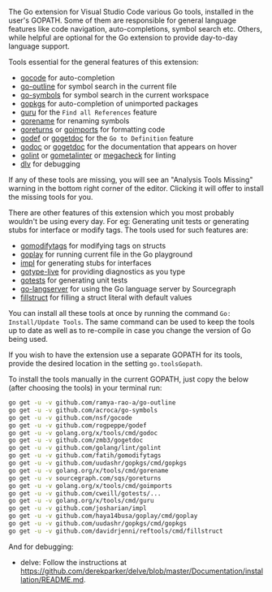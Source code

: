 The Go extension for Visual Studio Code various Go tools, installed in the user's GOPATH. Some of them are responsible for general language features like code navigation, auto-completions, symbol search etc. Others, while helpful are optional for the Go extension to provide day-to-day language support.

Tools essential for the general features of this extension:

- [gocode](https://github.com/nsf/gocode) for auto-completion
- [go-outline](https://github.com/ramya-rao-a/go-outline) for symbol search in the current file
- [go-symbols](https://github.com/acroca/go-symbols) for symbol search in the current workspace
- [gopkgs](https://github.com/uudashr/gopkgs) for auto-completion of unimported packages
- [guru](https://golang.org/x/tools/cmd/guru) for the `Find all References` feature
- [gorename](https://golang.org/x/tools/cmd/gorename) for renaming symbols
- [goreturns](https://github.com/sqs/goreturns) or [goimports](https://golang.org/x/tools/cmd/goimports) for formatting code
- [godef](https://github.com/rogpeppe/godef) or [gogetdoc](https://github.com/zmb3/gogetdoc) for the `Go to Definition` feature
- [godoc](https://golang.org/x/tools/cmd/godoc) or [gogetdoc](https://github.com/zmb3/gogetdoc) for the documentation that appears on hover
- [golint](https://github.com/golang/lint/golint) or [gometalinter](https://github.com/alecthomas/gometalinter) or  [megacheck](https://honnef.co/go/tools/) for linting
- [dlv](https://github.com/derekparker/delve/cmd/dlv) for debugging

If any of these tools are missing, you will see an "Analysis Tools Missing" warning in the bottom right corner of the editor.  Clicking it will offer to install the missing tools for you.

There are other features of this extension which you most probably wouldn't be using every day. For eg: Generating unit tests or generating stubs for interface or modify tags. The tools used for such features are:

- [gomodifytags](https://github.com/fatih/gomodifytags) for modifying tags on structs
- [goplay](https://github.com/haya14busa/goplay/) for running current file in the Go playground
- [impl](https://github.com/josharian/impl) for generating stubs for interfaces
- [gotype-live](https://github.com/tylerb/gotype-live) for providing diagnostics as you type
- [gotests](https://github.com/cweill/gotests/) for generating unit tests
- [go-langserver](https://github.com/sourcegraph/go-langserver) for using the Go language server by Sourcegraph
- [fillstruct](https://github.com/davidrjenni/reftools/tree/master/cmd/fillstruct) for filling a struct literal with default values

You can install all these tools at once by running the command `Go: Install/Update Tools`. The same command can be used to keep the tools up to date as well as to re-compile in case you change the version of Go being used.

If you wish to have the extension use a separate GOPATH for its tools, provide the desired location in the setting `go.toolsGopath`.

To install the tools manually in the current GOPATH, just copy the below (after choosing the tools) in your terminal run:

```bash
go get -u -v github.com/ramya-rao-a/go-outline
go get -u -v github.com/acroca/go-symbols
go get -u -v github.com/nsf/gocode
go get -u -v github.com/rogpeppe/godef
go get -u -v golang.org/x/tools/cmd/godoc
go get -u -v github.com/zmb3/gogetdoc
go get -u -v github.com/golang/lint/golint
go get -u -v github.com/fatih/gomodifytags
go get -u -v github.com/uudashr/gopkgs/cmd/gopkgs
go get -u -v golang.org/x/tools/cmd/gorename
go get -u -v sourcegraph.com/sqs/goreturns
go get -u -v golang.org/x/tools/cmd/goimports
go get -u -v github.com/cweill/gotests/...
go get -u -v golang.org/x/tools/cmd/guru
go get -u -v github.com/josharian/impl
go get -u -v github.com/haya14busa/goplay/cmd/goplay
go get -u -v github.com/uudashr/gopkgs/cmd/gopkgs
go get -u -v github.com/davidrjenni/reftools/cmd/fillstruct
```

And for debugging:

- delve: Follow the instructions at https://github.com/derekparker/delve/blob/master/Documentation/installation/README.md.